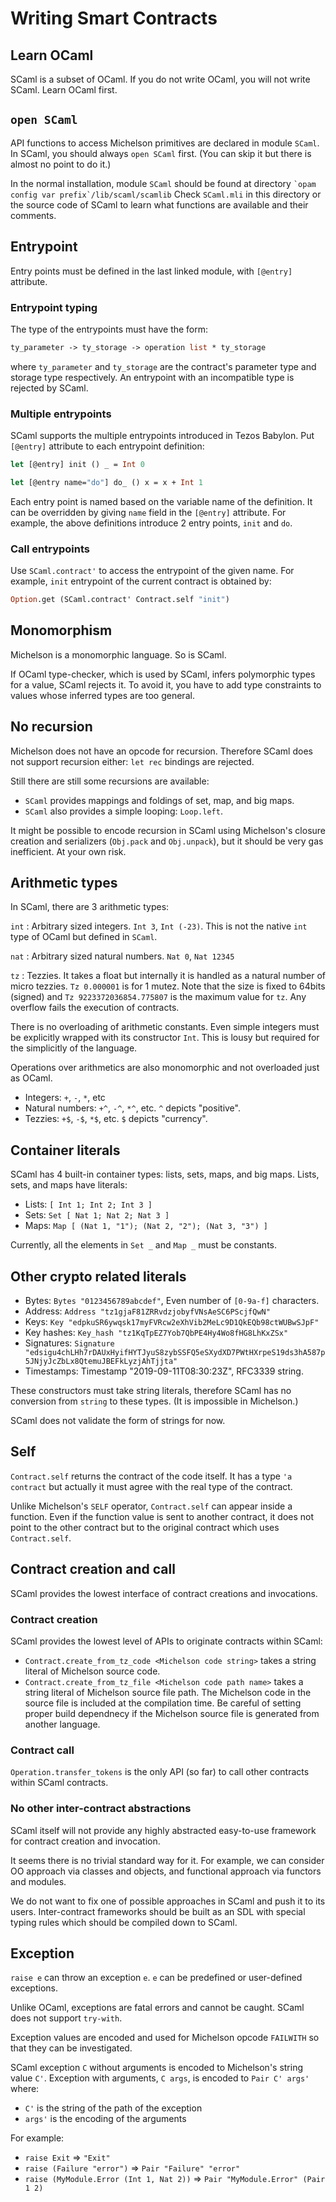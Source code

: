 # Writing Smart Contracts

## Learn OCaml

SCaml is a subset of OCaml.  If you do not write OCaml, you will not write SCaml.  Learn OCaml first.

## `open SCaml`

API functions to access Michelson primitives are declared in module `SCaml`.  In SCaml, you should always `open SCaml` first.  (You can skip it but there is almost no point to do it.)

In the normal installation, module `SCaml` should be found at directory `` `opam config var prefix`/lib/scaml/scamlib ``  Check `SCaml.mli` in this directory or the source code of SCaml to learn what functions are available and their comments.

## Entrypoint

Entry points must be defined in the last linked module, with `[@entry]` attribute.

### Entrypoint typing

The type of the entrypoints must have the form:

```ocaml
ty_parameter -> ty_storage -> operation list * ty_storage
```

where `ty_parameter` and `ty_storage` are the contract's parameter type 
and storage type respectively.  An entrypoint with an incompatible type is rejected by SCaml.

### Multiple entrypoints

SCaml supports the multiple entrypoints introduced in Tezos Babylon.  Put `[@entry]` attribute to each entrypoint definition:

```ocaml
let [@entry] init () _ = Int 0

let [@entry name="do"] do_ () x = x + Int 1
```

Each entry point is named based on the variable name of the definition.  It can be overridden by giving `name` field in the `[@entry]` attribute.  For example, the above definitions introduce 2 entry points, `init` and `do`. 

### Call entrypoints

Use `SCaml.contract'` to access the entrypoint of the given name.  For example, `init` entrypoint of the current contract is obtained by:

```ocaml
Option.get (SCaml.contract' Contract.self "init")
```

## Monomorphism

Michelson is a monomorphic language.  So is SCaml.

If OCaml type-checker, which is used by SCaml, infers polymorphic types for a value, SCaml rejects it.  To avoid it, you have to add type constraints to values whose inferred types are too general.

## No recursion

Michelson does not have an opcode for recursion.  Therefore SCaml does not support recursion either:  `let rec` bindings are rejected.

Still there are still some recursions are available:

* `SCaml` provides mappings and foldings of set, map, and big maps.
* `SCaml` also provides a simple looping: `Loop.left`.

It might be possible to encode recursion in SCaml using Michelson's closure creation and serializers (`Obj.pack` and `Obj.unpack`), but it should be very gas inefficient.  At your own risk.

## Arithmetic types

In SCaml, there are 3 arithmetic types:

`int` 
:    Arbitrary sized integers.  `Int 3`, `Int (-23)`.
     This is not the native `int` type of OCaml but defined in `SCaml`.

`nat`
:    Arbitrary sized natural numbers.  `Nat 0`, `Nat 12345`

`tz`
:    Tezzies.  It takes a float but internally it is handled as a natural number
     of micro tezzies.  `Tz 0.000001` is for 1 mutez.  Note that the size is fixed
	 to 64bits (signed) and `Tz 9223372036854.775807` is the maximum value for `tz`.  Any overflow fails the execution of contracts.

There is no overloading of arithmetic constants.  Even simple integers must be explicitly wrapped with its constructor `Int`.  This is lousy but required for the simplicitly of the language.

Operations over arithmetics are also monomorphic and not overloaded just as OCaml.

* Integers: `+`, `-`, `*`, etc
* Natural numbers: `+^`, `-^`, `*^`, etc.  `^` depicts "positive".
* Tezzies: `+$`, `-$`, `*$`, etc.  `$` depicts "currency".

## Container literals

SCaml has 4 built-in container types: lists, sets, maps, and big maps.
Lists, sets, and maps have literals:

* Lists: `[ Int 1; Int 2; Int 3 ]`
* Sets: `Set [ Nat 1; Nat 2; Nat 3 ]`
* Maps: `Map [ (Nat 1, "1"); (Nat 2, "2"); (Nat 3, "3") ]`

Currently, all the elements in `Set _` and `Map _` must be constants.

## Other crypto related literals

* Bytes: `Bytes "0123456789abcdef"`,  Even number of `[0-9a-f]` characters.
* Address: `Address "tz1gjaF81ZRRvdzjobyfVNsAeSC6PScjfQwN"`
* Keys: `Key "edpkuSR6ywqsk17myFVRcw2eXhVib2MeLc9D1QkEQb98ctWUBwSJpF"`
* Key hashes: `Key_hash "tz1KqTpEZ7Yob7QbPE4Hy4Wo8fHG8LhKxZSx"`
* Signatures: `Signature "edsigu4chLHh7rDAUxHyifHYTJyuS8zybSSFQ5eSXydXD7PWtHXrpeS19ds3hA587p5JNjyJcZbLx8QtemuJBEFkLyzjAhTjjta"`
* Timestamps: Timestamp "2019-09-11T08:30:23Z", RFC3339 string.

These constructors must take string literals, therefore SCaml has no conversion 
from `string` to these types. (It is impossible in Michelson.) 

SCaml does not validate the form of strings for now.

## Self

`Contract.self` returns the contract of the code itself.  It has a type `'a contract`
but actually it must agree with the real type of the contract.
      
Unlike Michelson's `SELF` operator, `Contract.self` can appear inside a function.  Even if the function value is sent to another contract, it does not point to the other contract but to the original contract which uses `Contract.self`.

## Contract creation and call

SCaml provides the lowest interface of contract creations and invocations.

### Contract creation

SCaml provides the lowest level of APIs to originate contracts within SCaml:

* `Contract.create_from_tz_code <Michelson code string>` takes a string literal of
   Michelson source code.
* `Contract.create_from_tz_file <Michelson code path name>` takes a string literal of Michelson source file path.  The Michelson code in the source file is included at the compilation time.  Be careful of setting proper build dependnecy if the Michelson source file is generated from another language. 

### Contract call

`Operation.transfer_tokens` is the only API (so far) to call other contracts within SCaml contracts.

### No other inter-contract abstractions

SCaml itself will not provide any highly abstracted easy-to-use framework for contract creation and invocation.

It seems there is no trivial standard way for it.  For example, we can consider OO approach via classes and objects, and functional approach via functors and modules.

We do not want to fix one of possible approaches in SCaml and push it to its users.  Inter-contract frameworks should be built as an SDL with special typing rules which should be compiled down to SCaml.

## Exception

`raise e` can throw an exception `e`. `e` can be predefined or  user-defined exceptions.

Unlike OCaml, exceptions are fatal errors and cannot be caught.  SCaml does not support `try-with`.

Exception values are encoded and used for Michelson opcode `FAILWITH` so that they can be investigated.  

SCaml exception `C` without arguments is encoded to Michelson's string value `C'`.  Exception with arguments, `C args`, is encoded to `Pair C' args'` where:

* `C'` is the string of the path of the exception
* `args'` is the encoding of the arguments

For example:

* `raise Exit` => `"Exit"`
* `raise (Failure "error")` => `Pair "Failure" "error"`
* `raise (MyModule.Error (Int 1, Nat 2))` => `Pair "MyModule.Error" (Pair 1 2)`
